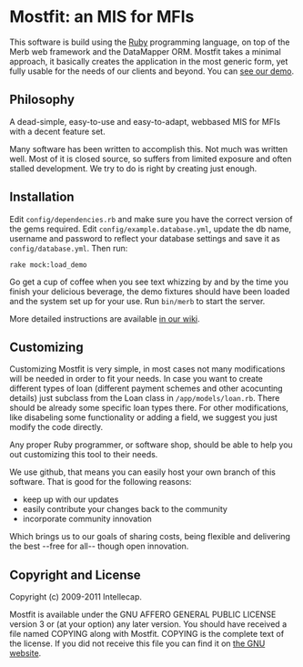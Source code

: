 Mostfit: an MIS for MFIs
========================

This software is build using the [Ruby](http://ruby-lang.org) programming language, on top of the Merb web framework and the DataMapper ORM. Mostfit takes a minimal approach, it basically creates the application in the most generic form, yet fully usable for the needs of our clients and beyond. You can [see our demo](http://mostfit.intellecap.in).


## Philosophy

A dead-simple, easy-to-use and easy-to-adapt, webbased MIS for MFIs with a decent feature set.

Many software has been written to accomplish this. Not much was written well. Most of it is closed source, so suffers from limited exposure and often stalled development. We try to do is right by creating just enough.


## Installation

Edit `config/dependencies.rb` and make sure you have the correct version of the gems required. Edit `config/example.database.yml`, update the db name, username and password to reflect your database settings and save it as `config/database.yml`. Then run:

    rake mock:load_demo

Go get a cup of coffee when you see text whizzing by and by the time you finish your delicious beverage, the demo fixtures should have been loaded and the system set up for your use.
Run `bin/merb` to start the server.

More detailed instructions are available [in our wiki](https://github.com/Mostfit/mostfit/wiki/How-to-install).


## Customizing

Customizing Mostfit is very simple, in most cases not many modifications will be needed in order to fit your needs. In case you want to create different types of loan (different payment schemes and other acocunting details) just subclass from the Loan class in `/app/models/loan.rb`. There should be already some specific loan types there. For other modifications, like disabeling some functionality or adding a field, we suggest you just modify the code directly.

Any proper Ruby programmer, or software shop, should be able to help you out customizing this tool to their needs.

We use github, that means you can easily host your own branch of this software. That is good for the following reasons:

 * keep up with our updates
 * easily contribute your changes back to the community
 * incorporate community innovation

Which brings us to our goals of sharing costs, being flexible and delivering the best --free for all-- though open innovation.


## Copyright and License

Copyright (c) 2009-2011 Intellecap.

Mostfit is available under the GNU AFFERO GENERAL PUBLIC LICENSE version 3 or (at your option) any later version. You should have received a file named COPYING along with Mostfit. COPYING is the complete text of the license. If you did not receive this file you can find it on [the GNU website](http://www.gnu.org/licenses).

